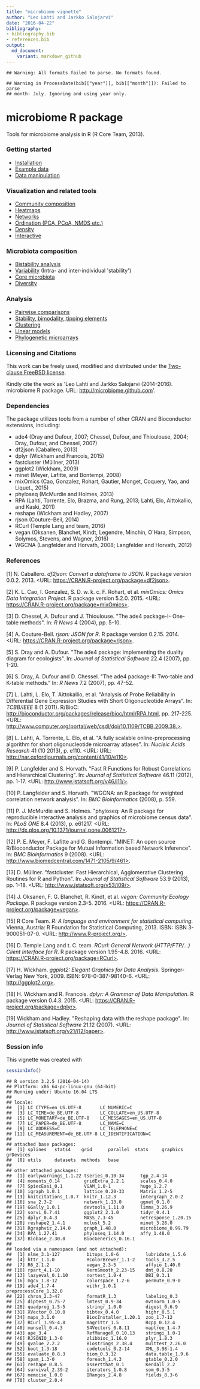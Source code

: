```yaml
---
title: "microbiome vignette"
author: "Leo Lahti and Jarkko Salojarvi"
date: "2016-04-22"
bibliography: 
- bibliography.bib
- references.bib
output: 
  md_document:
    variant: markdown_github
---
```

<!--
  %\VignetteEngine{knitr::rmarkdown}
  %\VignetteIndexEntry{microbiome tutorial}
  %\usepackage[utf8]{inputenc}
-->


```
## Warning: All formats failed to parse. No formats found.
```

```
## Warning in ProcessDate(bib[["year"]], bib[["month"]]): Failed to parse
## month: July. Ignoring and using year only.
```

microbiome R package
===========

Tools for microbiome analysis in R (R Core Team, 2013).


### Getting started

* [Installation](Template.md) 
* [Example data](Data.md)
* [Data manipulation](Preprocessing.md)


### Visualization and related tools

* [Community composition](Composition.md)
* [Heatmaps](Heatmap.md)
* [Networks](Networks.md)
* [Ordination (PCA, PCoA, NMDS etc.)](Ordination.md)
* [Density](Density.md)
* [Interactive](Interactive.md)


### Microbiota composition

* [Bistability analysis](Stability.md)
* [Variability](Variability.md) (Intra- and inter-individual 'stability')
* [Core microbiota](Core.md)
* [Diversity](Diversity.md)


### Analysis

* [Pairwise comparisons](Comparisons.md)
* [Stability, bimodality, tipping elements](Stability.md)
* [Clustering](Clustering.md)
* [Linear models](limma.md)
* [Phylogenetic microarrays](HITChip.Rmd)



### Licensing and Citations

This work can be freely used, modified and distributed under the 
[Two-clause FreeBSD license](http://en.wikipedia.org/wiki/BSD\_licenses).

Kindly cite the work as 'Leo Lahti and Jarkko Salojarvi
(2014-2016). microbiome R package. URL: http://microbiome.github.com'.


### Dependencies

The package utilizes tools from a number of other CRAN and
Bioconductor extensions, including:

 * ade4 (Dray and Dufour, 2007; Chessel, Dufour, and Thioulouse, 2004; Dray, Dufour, and Chessel, 2007)
 * df2json (Caballero, 2013)
 * dplyr (Wickham and Francois, 2015)  
 * fastcluster (Müllner, 2013)
 * ggplot2 (Wickham, 2009)
 * minet (Meyer, Lafitte, and Bontempi, 2008) 
 * mixOmics (Cao, Gonzalez, Rohart, Gautier, Monget, Coquery, Yao, and Liquet., 2015)
 * phyloseq (McMurdie and Holmes, 2013)
 * RPA (Lahti, Torrente, Elo, Brazma, and Rung, 2013; Lahti, Elo, Aittokallio, and Kaski, 2011) 
 * reshape (Wickham and Hadley, 2007) 
 * rjson (Couture-Beil, 2014)
 * RCurl (Temple Lang and team, 2016)
 * vegan (Oksanen, Blanchet, Kindt, Legendre, Minchin, O'Hara, Simpson, Solymos, Stevens, and Wagner, 2016)
 * WGCNA (Langfelder and Horvath, 2008; Langfelder and Horvath, 2012)


### References



[1] N. Caballero. _df2json: Convert a dataframe to JSON_. R
package version 0.0.2. 2013. <URL:
https://CRAN.R-project.org/package=df2json>.

[2] K. L. Cao, I. Gonzalez, S. D. w. k. c. F. Rohart, et al.
_mixOmics: Omics Data Integration Project_. R package version
5.2.0. 2015. <URL: https://CRAN.R-project.org/package=mixOmics>.

[3] D. Chessel, A. Dufour and J. Thioulouse. "The ade4 package-I-
One-table methods". In: _R News_ 4 (2004), pp. 5-10.

[4] A. Couture-Beil. _rjson: JSON for R_. R package version
0.2.15. 2014. <URL: https://CRAN.R-project.org/package=rjson>.

[5] S. Dray and A. Dufour. "The ade4 package: implementing the
duality diagram for ecologists". In: _Journal of Statistical
Software_ 22.4 (2007), pp. 1-20.

[6] S. Dray, A. Dufour and D. Chessel. "The ade4 package-II:
Two-table and K-table methods." In: _R News_ 7.2 (2007), pp.
47-52.

[7] L. Lahti, L. Elo, T. Aittokallio, et al. "Analysis of Probe
Reliability in Differential Gene Expression Studies with Short
Oligonucleotide Arrays". In: _TCBB/IEEE_ 8 (1 2011). R/BioC:
http://bioconductor.org/packages/release/bioc/html/RPA.html, pp.
217-225. <URL:
http://www.computer.org/portal/web/csdl/doi/10.1109/TCBB.2009.38.>.

[8] L. Lahti, A. Torrente, L. Elo, et al. "A fully scalable
online-preprocessing algorithm for short oligonucleotide
microarray atlases". In: _Nucleic Acids Research_ 41 (10 2013), p.
e110. <URL: URL:
http://nar.oxfordjournals.org/content/41/10/e110>.

[9] P. Langfelder and S. Horvath. "Fast R Functions for Robust
Correlations and Hierarchical Clustering". In: _Journal of
Statistical Software_ 46.11 (2012), pp. 1-17. <URL:
http://www.jstatsoft.org/v46/i11/>.

[10] P. Langfelder and S. Horvath. "WGCNA: an R package for
weighted correlation network analysis". In: _BMC Bioinformatics_
(2008), p. 559.

[11] P. J. McMurdie and S. Holmes. "phyloseq: An R package for
reproducible interactive analysis and graphics of microbiome
census data". In: _PLoS ONE_ 8.4 (2013), p. e61217. <URL:
http://dx.plos.org/10.1371/journal.pone.0061217>.

[12] P. E. Meyer, F. Lafitte and G. Bontempi. "MINET: An open
source R/Bioconductor Package for Mutual Information based Network
Inference". In: _BMC Bioinformatics_ 9 (2008). <URL:
http://www.biomedcentral.com/1471-2105/9/461>.

[13] D. Müllner. "fastcluster: Fast Hierarchical, Agglomerative
Clustering Routines for R and Python". In: _Journal of Statistical
Software_ 53.9 (2013), pp. 1-18. <URL:
http://www.jstatsoft.org/v53/i09/>.

[14] J. Oksanen, F. G. Blanchet, R. Kindt, et al. _vegan:
Community Ecology Package_. R package version 2.3-5. 2016. <URL:
https://CRAN.R-project.org/package=vegan>.

[15] R Core Team. _R: A language and environment for statistical
computing_. Vienna, Austria: R Foundation for Statistical
Computing, 2013. ISBN: ISBN 3-900051-07-0. <URL:
http://www.R-project.org/>.

[16] D. Temple Lang and t. C. team. _RCurl: General Network
(HTTP/FTP/...) Client Interface for R_. R package version
1.95-4.8. 2016. <URL: https://CRAN.R-project.org/package=RCurl>.

[17] H. Wickham. _ggplot2: Elegant Graphics for Data Analysis_.
Springer-Verlag New York, 2009. ISBN: 978-0-387-98140-6. <URL:
http://ggplot2.org>.

[18] H. Wickham and R. Francois. _dplyr: A Grammar of Data
Manipulation_. R package version 0.4.3. 2015. <URL:
https://CRAN.R-project.org/package=dplyr>.

[19] Wickham and Hadley. "Reshaping data with the reshape
package". In: _Journal of Statistical Software_ 21.12 (2007).
<URL: http://www.jstatsoft.org/v21/i12/paper>.

### Session info

This vignette was created with


```r
sessionInfo()
```

```
## R version 3.2.5 (2016-04-14)
## Platform: x86_64-pc-linux-gnu (64-bit)
## Running under: Ubuntu 16.04 LTS
## 
## locale:
##  [1] LC_CTYPE=en_US.UTF-8       LC_NUMERIC=C              
##  [3] LC_TIME=de_BE.UTF-8        LC_COLLATE=en_US.UTF-8    
##  [5] LC_MONETARY=de_BE.UTF-8    LC_MESSAGES=en_US.UTF-8   
##  [7] LC_PAPER=de_BE.UTF-8       LC_NAME=C                 
##  [9] LC_ADDRESS=C               LC_TELEPHONE=C            
## [11] LC_MEASUREMENT=de_BE.UTF-8 LC_IDENTIFICATION=C       
## 
## attached base packages:
##  [1] splines   stats4    grid      parallel  stats     graphics  grDevices
##  [8] utils     datasets  methods   base     
## 
## other attached packages:
##  [1] earlywarnings_1.1.22 tseries_0.10-34      tgp_2.4-14          
##  [4] moments_0.14         gridExtra_2.2.1      scales_0.4.0        
##  [7] SpiecEasi_0.1        VGAM_1.0-1           huge_1.2.7          
## [10] igraph_1.0.1         lattice_0.20-33      Matrix_1.2-5        
## [13] knitcitations_1.0.7  knitr_1.12.3         intergraph_2.0-2    
## [16] sna_2.3-2            network_1.13.0       ggnet_0.1.0         
## [19] GGally_1.0.1         devtools_1.11.0      limma_3.26.9        
## [22] sorvi_0.7.41         ggplot2_2.1.0        tidyr_0.4.1         
## [25] dplyr_0.4.3          MASS_7.3-45          netresponse_1.20.15 
## [28] reshape2_1.4.1       mclust_5.2           minet_3.28.0        
## [31] Rgraphviz_2.14.0     graph_1.48.0         microbiome_0.99.79  
## [34] RPA_1.27.41          phyloseq_1.14.0      affy_1.48.0         
## [37] Biobase_2.30.0       BiocGenerics_0.16.1 
## 
## loaded via a namespace (and not attached):
##  [1] nlme_3.1-127          bitops_1.0-6          lubridate_1.5.6      
##  [4] httr_1.1.0            RColorBrewer_1.1-2    tools_3.2.5          
##  [7] R6_2.1.2              vegan_2.3-5           affyio_1.40.0        
## [10] rpart_4.1-10          KernSmooth_2.23-15    dmt_0.8.20           
## [13] lazyeval_0.1.10       nortest_1.0-4         DBI_0.3.1            
## [16] mgcv_1.8-12           colorspace_1.2-6      permute_0.9-0        
## [19] ade4_1.7-4            withr_1.0.1           preprocessCore_1.32.0
## [22] chron_2.3-47          formatR_1.3           labeling_0.3         
## [25] diptest_0.75-7        lmtest_0.9-34         mvtnorm_1.0-5        
## [28] quadprog_1.5-5        stringr_1.0.0         digest_0.6.9         
## [31] XVector_0.10.0        bibtex_0.4.0          highr_0.5.1          
## [34] maps_3.1.0            BiocInstaller_1.20.1  zoo_1.7-12           
## [37] RCurl_1.95-4.8        magrittr_1.5          Rcpp_0.12.4          
## [40] munsell_0.4.3         S4Vectors_0.8.11      maptree_1.4-7        
## [43] ape_3.4               RefManageR_0.10.13    stringi_1.0-1        
## [46] RJSONIO_1.3-0         zlibbioc_1.16.0       plyr_1.8.3           
## [49] qvalue_2.2.2          Biostrings_2.38.4     multtest_2.26.0      
## [52] boot_1.3-18           codetools_0.2-14      XML_3.98-1.4         
## [55] evaluate_0.8.3        biom_0.3.12           data.table_1.9.6     
## [58] spam_1.3-0            foreach_1.4.3         gtable_0.2.0         
## [61] reshape_0.8.5         assertthat_0.1        Kendall_2.2          
## [64] survival_2.39-2       iterators_1.0.8       som_0.3-5            
## [67] memoise_1.0.0         IRanges_2.4.8         fields_8.3-6         
## [70] cluster_2.0.4
```




